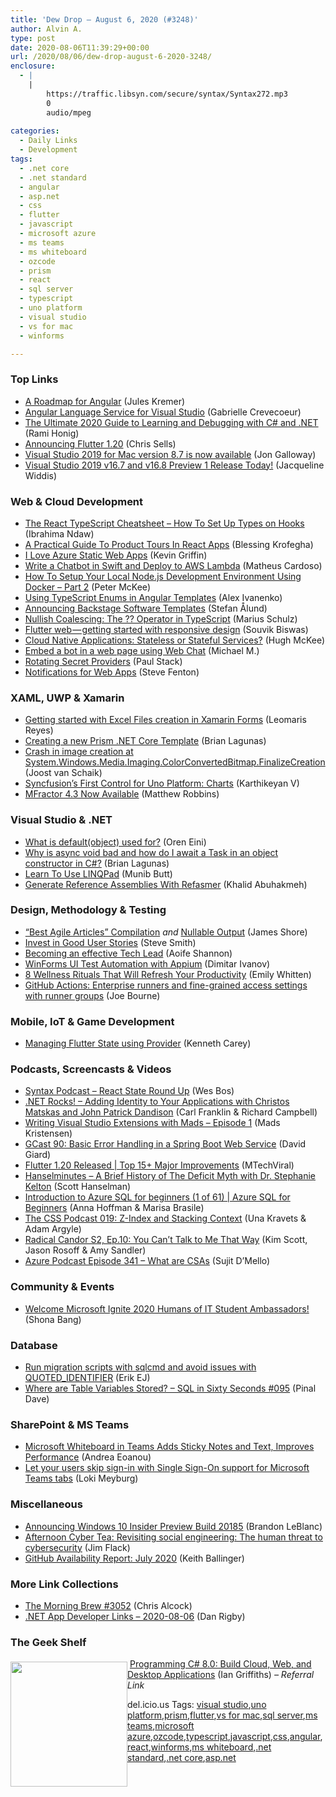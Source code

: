 ```yaml
---
title: 'Dew Drop – August 6, 2020 (#3248)'
author: Alvin A.
type: post
date: 2020-08-06T11:39:29+00:00
url: /2020/08/06/dew-drop-august-6-2020-3248/
enclosure:
  - |
    |
        https://traffic.libsyn.com/secure/syntax/Syntax272.mp3
        0
        audio/mpeg
        
categories:
  - Daily Links
  - Development
tags:
  - .net core
  - .net standard
  - angular
  - asp.net
  - css
  - flutter
  - javascript
  - microsoft azure
  - ms teams
  - ms whiteboard
  - ozcode
  - prism
  - react
  - sql server
  - typescript
  - uno platform
  - visual studio
  - vs for mac
  - winforms

---
```

### <a name="top"></a>Top Links

  * <a href="https://blog.angular.io/a-roadmap-for-angular-1b4fa996a771?source=rss----447683c3d9a3---4" target="_blank" rel="noopener noreferrer">A Roadmap for Angular</a> (Jules Kremer)
  * <a href="https://devblogs.microsoft.com/visualstudio/angular-language-service-for-visual-studio/" target="_blank" rel="noopener noreferrer">Angular Language Service for Visual Studio</a> (Gabrielle Crevecoeur)
  * <a href="https://oz-code.com/blog/net-c-tips/ultimate-2020-guide-learning-debugging-c-net" target="_blank" rel="noopener noreferrer">The Ultimate 2020 Guide to Learning and Debugging with C# and .NET</a> (Rami Honig)
  * <a href="https://medium.com/flutter/announcing-flutter-1-20-2aaf68c89c75?source=rss----4da7dfd21a33---4" target="_blank" rel="noopener noreferrer">Announcing Flutter 1.20</a> (Chris Sells)
  * <a href="https://devblogs.microsoft.com/visualstudio/visual-studio-2019-for-mac-version-8-7-is-now-available/" target="_blank" rel="noopener noreferrer">Visual Studio 2019 for Mac version 8.7 is now available</a> (Jon Galloway)
  * <a href="https://devblogs.microsoft.com/visualstudio/visual-studio-2019-v16-7-releases/" target="_blank" rel="noopener noreferrer">Visual Studio 2019 v16.7 and v16.8 Preview 1 Release Today!</a> (Jacqueline Widdis)



### <a name="web"></a>Web & Cloud Development

  * <a href="https://www.freecodecamp.org/news/react-typescript-how-to-set-up-types-on-hooks/" target="_blank" rel="noopener noreferrer">The React TypeScript Cheatsheet – How To Set Up Types on Hooks</a> (Ibrahima Ndaw)
  * <a href="https://www.smashingmagazine.com/2020/08/guide-product-tours-react-apps/" target="_blank" rel="noopener noreferrer">A Practical Guide To Product Tours In React Apps</a> (Blessing Krofegha)
  * <a href="http://feedproxy.google.com/~r/KevinGriffin/~3/vB_pG5lHhoQ/" target="_blank" rel="noopener noreferrer">I Love Azure Static Web Apps</a> (Kevin Griffin)
  * <a href="https://dev.to/cardoso/write-a-chatbot-in-swift-and-deploy-to-aws-lambda-1k8a" target="_blank" rel="noopener noreferrer">Write a Chatbot in Swift and Deploy to AWS Lambda</a> (Matheus Cardoso)
  * <a href="https://www.docker.com/blog/how-to-setup-your-local-node-js-development-environment-using-docker-part-2/" target="_blank" rel="noopener noreferrer">How To Setup Your Local Node.js Development Environment Using Docker – Part 2</a> (Peter McKee)
  * <a href="https://www.grapecity.com/blogs/using-typescript-enums-angular-templates" target="_blank" rel="noopener noreferrer">Using TypeScript Enums in Angular Templates</a> (Alex Ivanenko)
  * <a href="https://backstage.io/blog/2020/08/05/announcing-backstage-software-templates.html" target="_blank" rel="noopener noreferrer">Announcing Backstage Software Templates</a> (Stefan Ålund)
  * <a href="http://feedproxy.google.com/~r/mariusschulz/~3/vtg-R8A_AnY/nullish-coalescing-the-operator-in-typescript" target="_blank" rel="noopener noreferrer">Nullish Coalescing: The ?? Operator in TypeScript</a> (Marius Schulz)
  * <a href="https://medium.com/flutter-community/flutter-web-getting-started-with-responsive-design-231511ef15d3?source=rss----86fb29d7cc6a---4" target="_blank" rel="noopener noreferrer">Flutter web — getting started with responsive design</a> (Souvik Biswas)
  * <a href="https://thenewstack.io/cloud-native-applications-stateless-or-stateful-services/" target="_blank" rel="noopener noreferrer">Cloud Native Applications: Stateless or Stateful Services?</a> (Hugh McKee)
  * <a href="https://blog.botframework.com/2020/08/05/embed-a-bot-in-a-website/?utm_source=rss&utm_medium=rss&utm_campaign=embed-a-bot-in-a-website" target="_blank" rel="noopener noreferrer">Embed a bot in a web page using Web Chat</a> (Michael M.)
  * <a href="https://www.pulumi.com/blog/rotating-secret-providers/" target="_blank" rel="noopener noreferrer">Rotating Secret Providers</a> (Paul Stack)
  * <a href="https://www.stevefenton.co.uk/2020/08/notifications-for-web-apps/" target="_blank" rel="noopener noreferrer">Notifications for Web Apps</a> (Steve Fenton)



### <a name="silverlight"></a>XAML, UWP & Xamarin

  * <a href="https://askxammy.com/getting-started-with-excel-files-creation-in-xamarin-forms/" target="_blank" rel="noopener noreferrer">Getting started with Excel Files creation in Xamarin Forms</a> (Leomaris Reyes)
  * <a href="https://brianlagunas.com/creating-a-new-prism-net-core-template/" target="_blank" rel="noopener noreferrer">Creating a new Prism .NET Core Template</a> (Brian Lagunas)
  * <a href="https://localjoost.github.io/Crash-in-image-creation-at-System.Windows.Media.Imaging.ColorConvertedBitmap.FinalizeCreation/" target="_blank" rel="noopener noreferrer">Crash in image creation at System.Windows.Media.Imaging.ColorConvertedBitmap.FinalizeCreation</a> (Joost van Schaik)
  * <a href="https://www.syncfusion.com/blogs/post/syncfusions-first-control-for-uno-platform-charts.aspx" target="_blank" rel="noopener noreferrer">Syncfusion’s First Control for Uno Platform: Charts</a> (Karthikeyan V)
  * <a href="https://www.mfractor.com/blogs/news/mfractor-4-3-now-available" target="_blank" rel="noopener noreferrer">MFractor 4.3 Now Available</a> (Matthew Robbins)



### <a name="dotnet"></a>Visual Studio & .NET

  * <a href="http://feedproxy.google.com/~r/AyendeRahien/~3/FKcYPnoRLD8/what-is-default-object-used-for" target="_blank" rel="noopener noreferrer">What is default(object) used for?</a> (Oren Eini)
  * <a href="https://brianlagunas.com/why-is-async-void-bad-and-how-do-i-await-a-task-in-an-object-constructor-in-c/" target="_blank" rel="noopener noreferrer">Why is async void bad and how do I await a Task in an object constructor in C#?</a> (Brian Lagunas)
  * <a href="https://www.c-sharpcorner.com/article/learn-to-use-linqpad/" target="_blank" rel="noopener noreferrer">Learn To Use LINQPad</a> (Munib Butt)
  * <a href="https://blog.jetbrains.com/dotnet/2020/08/05/generate-reference-assemblies-with-refasmer/" target="_blank" rel="noopener noreferrer">Generate Reference Assemblies With Refasmer</a> (Khalid Abuhakmeh)



### <a name="design"></a>Design, Methodology & Testing

  * <a href="https://www.jamesshore.com/v2/blog/2020/best-agile-articles-compilation" target="_blank" rel="noopener noreferrer">“Best Agile Articles” Compilation</a> _and_ <a href="https://www.jamesshore.com/v2/projects/lunch-and-learn/nullable-output" target="_blank" rel="noopener noreferrer">Nullable Output</a> (James Shore)
  * <a href="https://ardalis.com/invest-in-good-user-stories/" target="_blank" rel="noopener noreferrer">Invest in Good User Stories</a> (Steve Smith)
  * <a href="https://codeburst.io/becoming-an-effective-tech-lead-overcoming-common-obstacles-and-adapting-to-your-new-role-4a6d9c460804?source=rss----61061eb0c96b---4" target="_blank" rel="noopener noreferrer">Becoming an effective Tech Lead</a> (Aoife Shannon)
  * <a href="https://www.telerik.com/blogs/winforms-ui-test-automation-with-appium" target="_blank" rel="noopener noreferrer">WinForms UI Test Automation with Appium</a> (Dimitar Ivanov)
  * <a href="https://blog.trello.com/8-global-wellness-practices" target="_blank" rel="noopener noreferrer">8 Wellness Rituals That Will Refresh Your Productivity</a> (Emily Whitten)
  * <a href="https://github.blog/2020-08-05-github-actions-enterprise-runners-and-fine-grained-access-settings-with-runner-groups/" target="_blank" rel="noopener noreferrer">GitHub Actions: Enterprise runners and fine-grained access settings with runner groups</a> (Joe Bourne)



### <a name="mobile"></a>Mobile, IoT & Game Development

  * <a href="https://medium.com/flutter-community/managing-flutter-state-using-provider-e26c78060c26?source=rss----86fb29d7cc6a---4" target="_blank" rel="noopener noreferrer">Managing Flutter State using Provider</a> (Kenneth Carey)



### <a name="podcasts"></a>Podcasts, Screencasts & Videos

  * <a href="https://traffic.libsyn.com/secure/syntax/Syntax272.mp3" target="_blank" rel="noopener noreferrer">Syntax Podcast &#8211; React State Round Up</a> (Wes Bos)
  * <a href="http://www.dotnetrocks.com/default.aspx?ShowNum=1699" target="_blank" rel="noopener noreferrer">.NET Rocks! &#8211; Adding Identity to Your Applications with Christos Matskas and John Patrick Dandison</a> (Carl Franklin & Richard Campbell)
  * <a href="http://www.youtube.com/watch?v=tU5ayB6jdK8" target="_blank" rel="noopener noreferrer">Writing Visual Studio Extensions with Mads &#8211; Episode 1</a> (Mads Kristensen)
  * <a href="http://DavidGiard.com/2020/08/06/GCast90BasicErrorHandlingInASpringBootWebService.aspx" target="_blank" rel="noopener noreferrer">GCast 90: Basic Error Handling in a Spring Boot Web Service</a> (David Giard)
  * <a href="http://www.youtube.com/watch?v=4pwdB87O0OM" target="_blank" rel="noopener noreferrer">Flutter 1.20 Released | Top 15+ Major Improvements</a> (MTechViral)
  * <a href="https://hanselminutes.simplecast.com/episodes/a-brief-history-of-the-deficit-myth-with-dr-stephanie-kelton-lICQdUJf" target="_blank" rel="noopener noreferrer">Hanselminutes &#8211; A Brief History of The Deficit Myth with Dr. Stephanie Kelton</a> (Scott Hanselman)
  * <a href="https://channel9.msdn.com/Series/Azure-SQL-for-Beginners/Introduction-to-Azure-SQL-for-beginners-1-of-61?WT.mc_id=DX_MVP4025064" target="_blank" rel="noopener noreferrer">Introduction to Azure SQL for beginners (1 of 61) | Azure SQL for Beginners</a> (Anna Hoffman & Marisa Brasile)
  * <a href="http://thecsspodcast.googledevelopers.libsynpro.com/019-z-index-and-stacking-context" target="_blank" rel="noopener noreferrer">The CSS Podcast 019: Z-Index and Stacking Context</a> (Una Kravets & Adam Argyle)
  * <a href="https://www.radicalcandor.com/podcast/obnoxious-aggression/" target="_blank" rel="noopener noreferrer">Radical Candor S2, Ep.10: You Can&#8217;t Talk to Me That Way</a> (Kim Scott, Jason Rosoff & Amy Sandler)
  * <a href="http://azpodcast.azurewebsites.net/post/Episode-341-What-are-CSAs" target="_blank" rel="noopener noreferrer">Azure Podcast Episode 341 &#8211; What are CSAs</a> (Sujit D&#8217;Mello)



### <a name="events"></a>Community & Events

  * <a href="https://techcommunity.microsoft.com/t5/humans-of-it-blog/welcome-microsoft-ignite-2020-humans-of-it-student-ambassadors/ba-p/1568994" target="_blank" rel="noopener noreferrer">Welcome Microsoft Ignite 2020 Humans of IT Student Ambassadors!</a> (Shona Bang)



### <a name="sql"></a>Database

  * <a href="http://feedproxy.google.com/~r/ErikejBlogsAboutSqlCompactnetAndRelatedStuff/~3/hFjeFs9UTEs/run-migration-scripts-with-sqlcmd-and.html" target="_blank" rel="noopener noreferrer">Run migration scripts with sqlcmd and avoid issues with QUOTED_IDENTIFIER</a> (Erik EJ)
  * <a href="https://blog.sqlauthority.com/2020/08/06/where-are-table-variables-stored-sql-in-sixty-seconds-095/?utm_source=rss&utm_medium=rss&utm_campaign=where-are-table-variables-stored-sql-in-sixty-seconds-095" target="_blank" rel="noopener noreferrer">Where are Table Variables Stored? – SQL in Sixty Seconds #095</a> (Pinal Dave)



### <a name="sp"></a>SharePoint & MS Teams

  * <a href="https://techcommunity.microsoft.com/t5/microsoft-365-blog/microsoft-whiteboard-in-teams-adds-sticky-notes-and-text/ba-p/1565089" target="_blank" rel="noopener noreferrer">Microsoft Whiteboard in Teams Adds Sticky Notes and Text, Improves Performance</a> (Andrea Eoanou)
  * <a href="https://developer.microsoft.com/en-us/microsoft-teams/blogs/let-your-users-skip-sign-in-with-single-sign-on-support-for-microsoft-teams-tabs/" target="_blank" rel="noopener noreferrer">Let your users skip sign-in with Single Sign-On support for Microsoft Teams tabs</a> (Loki Meyburg)



### <a name="misc"></a>Miscellaneous

  * <a href="https://blogs.windows.com/windowsexperience/2020/08/05/announcing-windows-10-insider-preview-build-20185/?WT.mc_id=DX_MVP4025064" target="_blank" rel="noopener noreferrer">Announcing Windows 10 Insider Preview Build 20185</a> (Brandon LeBlanc)
  * <a href="https://www.microsoft.com/security/blog/2020/08/05/afternoon-cyber-tea-social-engineering-human-threat-cybersecurity/" target="_blank" rel="noopener noreferrer">Afternoon Cyber Tea: Revisiting social engineering: The human threat to cybersecurity</a> (Jim Flack)
  * <a href="https://github.blog/2020-08-05-github-availability-report-july-2020/" target="_blank" rel="noopener noreferrer">GitHub Availability Report: July 2020</a> (Keith Ballinger)



### <a name="links"></a>More Link Collections

  * <a href="http://feedproxy.google.com/~r/ReflectivePerspective/~3/5PYTe_wjNAE/" target="_blank" rel="noopener noreferrer">The Morning Brew #3052</a> (Chris Alcock)
  * <a href="https://links.danrigby.com/2020/08/app-developer-links-2020-08-06/" target="_blank" rel="noopener noreferrer">.NET App Developer Links &#8211; 2020-08-06</a> (Dan Rigby)



### <a name="shelf"></a>The Geek Shelf

<a href="https://www.amazon.com/Programming-8-0-Windows-Desktop-Applications/dp/1492056812/?tag=amavin-20" target="_blank" rel="noopener noreferrer"><img loading="lazy" decoding="async" width="187" height="200" align="left" style="margin: 5px 0px 10px; border: 0px currentcolor; border-image: none; float: left; display: inline; background-image: none;" src="https://m.media-amazon.com/images/I/818UDC6va6L._AC_UL320_.jpg" border="0" /></a>&nbsp;<a href="https://www.amazon.com/Programming-8-0-Windows-Desktop-Applications/dp/1492056812/?tag=amavin-20" target="_blank" rel="noopener noreferrer">Programming C# 8.0: Build Cloud, Web, and Desktop Applications</a> (Ian Griffiths) _&#8211; Referral Link_









<div class="wlWriterEditableSmartContent" id="scid:77ECF5F8-D252-44F5-B4EB-D463C5396A79:228944eb-8297-456d-8e78-2a135b59bb53" style="margin: 0px; padding: 0px; float: none; display: inline;">
  del.icio.us Tags: <a href="http://del.icio.us/popular/visual+studio" rel="tag">visual studio</a>,<a href="http://del.icio.us/popular/uno+platform" rel="tag">uno platform</a>,<a href="http://del.icio.us/popular/prism" rel="tag">prism</a>,<a href="http://del.icio.us/popular/flutter" rel="tag">flutter</a>,<a href="http://del.icio.us/popular/vs+for+mac" rel="tag">vs for mac</a>,<a href="http://del.icio.us/popular/sql+server" rel="tag">sql server</a>,<a href="http://del.icio.us/popular/ms+teams" rel="tag">ms teams</a>,<a href="http://del.icio.us/popular/microsoft+azure" rel="tag">microsoft azure</a>,<a href="http://del.icio.us/popular/ozcode" rel="tag">ozcode</a>,<a href="http://del.icio.us/popular/typescript" rel="tag">typescript</a>,<a href="http://del.icio.us/popular/javascript" rel="tag">javascript</a>,<a href="http://del.icio.us/popular/css" rel="tag">css</a>,<a href="http://del.icio.us/popular/angular" rel="tag">angular</a>,<a href="http://del.icio.us/popular/react" rel="tag">react</a>,<a href="http://del.icio.us/popular/winforms" rel="tag">winforms</a>,<a href="http://del.icio.us/popular/ms+whiteboard" rel="tag">ms whiteboard</a>,<a href="http://del.icio.us/popular/.net+standard" rel="tag">.net standard</a>,<a href="http://del.icio.us/popular/.net+core" rel="tag">.net core</a>,<a href="http://del.icio.us/popular/asp.net" rel="tag">asp.net</a>
</div>